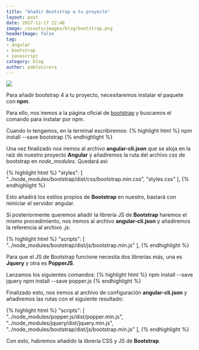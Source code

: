 ```yaml
---
title: "Añadir Bootstrap a tu proyecto"
layout: post
date: 2017-12-17 22:48
image: /assets/images/blog/bootstrap.png
headerImage: false
tag:
- angular
- bootstrap
- javascript
category: blog
author: pablosirera
---
```


<div class="image-logo">
  <img class="image" src="{{site.url}}/{{site.images.bootstrap}}">
</div>

Para añadir bootstrap 4 a tu proyecto, necesitaremos instalar el paquete con **npm**.

Para ello, nos iremos a la página oficial de [bootstrap](https://v4-alpha.getbootstrap.com/) y buscamos el comando para instalar por npm.

Cuando lo tengamos, en la terminal escribiremos:
{% highlight html %}
npm install --save bootstrap
{% endhighlight %}

Una vez finalizado nos iremos al archivo **angular-cli.json** que se aloja en la raíz de nuestro proyecto **Angular** y añadiremos la ruta del archivo _css_ de bootstrap en _node_modules_. Quedará así:

{% highlight html %}
"styles": [
  "../node_modules/bootstrap/dist/css/bootstrap.min.css”,
  "styles.css"
],
{% endhighlight %}

Esto añadirá los estilos propios de **Bootstrap** en nuestro, bastará con reiniciar el servidor angular.

Si posteriormente queremos añadir la librería JS de **Bootstrap** haremos el mismo procedimiento, nos iremos al archivo **angular-cli.json** y añadiremos la referencia al archivo _.js_:

{% highlight html %}
"scripts": [
  "../node_modules/bootstrap/dist/js/bootstrap.min.js"
],
{% endhighlight %}

Para que el JS de Bootstrap funcione necesita dos librerías más, una es **Jquery** y otra es **PopperJS**.

Lanzamos los siguientes comandos:
{% highlight html %}
npm install --save jquery
npm install --save popper.js
{% endhighlight %}

Finalizado esto, nos iremos al archivo de configuración **angular-cli.json** y añadiremos las rutas con el siguiente resultado:

{% highlight html %}
"scripts": [
  "../node_modules/popper.js/dist/popper.min.js",
  "../node_modules/jquery/dist/jquery.min.js",
  "../node_modules/bootstrap/dist/js/bootstrap.min.js"
],
{% endhighlight %}

Con esto, habremos añadido la librería CSS  y JS de **Bootstrap**.